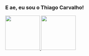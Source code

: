 ### E ae, eu sou o Thiago Carvalho!

<div>
  <a href="https://giuthub.com/thiagcarvalho">
  <img height="110em" src="https://github-readme-stats.vercel.app/api?username=thiagcarvalho&show_icons=true&theme=github_dark&include_all_commits=true&count_private=true"/>
  <img height="110em" src="https://github-readme-stats.vercel.app/api/top-langs/?username=thiagcarvalho&layout=compact&langs_count=16&theme=github_dark"/>
<div>

